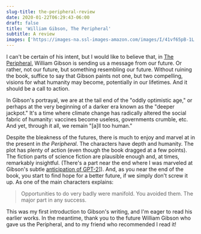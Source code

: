 ```yaml
---
slug-title: the-peripheral-review
date: 2020-01-22T06:29:43-06:00
draft: false
title: 'William Gibson, The Peripheral'
subtitle: A review
images: ['https://images-na.ssl-images-amazon.com/images/I/41vf65pB-1L._SX331_BO1,204,203,200_.jpg']
---
```


I can't be certain of his intent, but I would like to believe that, in [The Peripheral](https://www.amazon.com/Peripheral-William-Gibson/dp/0425276236), William Gibson is sending us a message from our future. Or rather, not our future, but something resembling our future. Without ruining the book, suffice to say that Gibson paints not one, but two compelling, visions for what humanity may become, potentially in our lifetimes. And it should be a call to action.

In Gibson's portrayal, we are at the tail end of the "oddly optimistic age," or perhaps at the very beginning of a darker era known as the "deeper jackpot." It's a time where climate change has radically altered the social fabric of humanity: vaccines become useless, governments crumble, etc. And yet, through it all, we remain "[a]ll too human."

Despite the bleakness of the futures, there is much to enjoy and marvel at in the present in _the Peripheral_. The characters have depth and humanity. The plot has plenty of action (even though the book dragged at a few points). The fiction parts of science fiction are plausible enough and, at times, remarkably insightful. (There's a part near the end where I was marveled at Gibson's subtle [anticipation of GPT-2](https://openai.com/blog/better-language-models/)]). And, as you near the end of the book, you start to find hope for a better future, if we simply don't screw it up. As one of the main characters explains:

> Opportunities to do very badly were manifold. You avoided them. The major part in any success.

This was my first introduction to Gibson's writing, and I'm eager to read his earlier works. In the meantime, thank you to the future William Gibson who gave us the Peripheral, and to my friend who recommended I read it!
